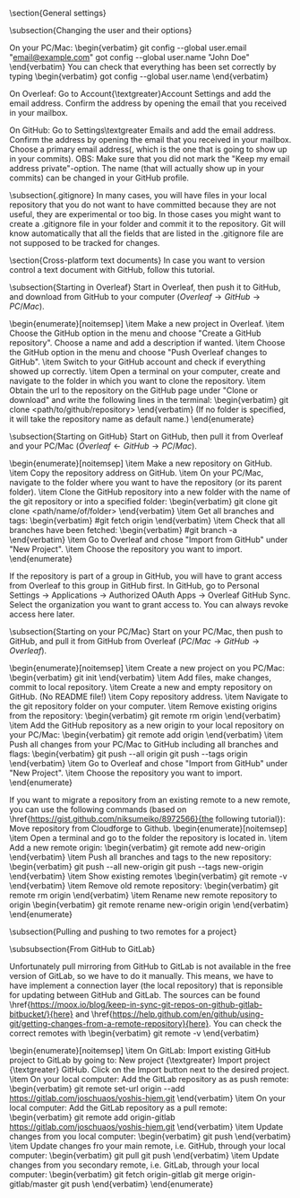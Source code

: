 \section{General settings}

\subsection{Changing the user and their options}

On your PC/Mac:
\begin{verbatim}
git config --global user.email "email@example.com"
got config --global user.name "John Doe"
\end{verbatim}
You can check that everything has been set correctly by typing
\begin{verbatim}
got config --global user.name
\end{verbatim}

On Overleaf:
Go to Account{\textgreater}Account Settings and add the email address. Confirm the address by opening the email that you received in your mailbox.

On GitHub:
Go to Settings\textgreater  Emails and add the email address. Confirm the address by opening the email that you received in your mailbox. Choose a primary email address(, which is the one that is going to show up in your commits). OBS: Make sure that you did not mark the "Keep my email address private"-option. The name (that will actually show up in your commits) can be changed in your GitHub profile.

\subsection{.gitignore}
In many cases, you will have files in your local repository that you do not want to have committed because they are not useful, they are experimental or too big. In those cases you might want to create a .gitignore file in your folder and commit it to the repository. Git will know automatically that all the fields that are listed in the .gitignore file are not supposed to be tracked for changes.

\section{Cross-platform text documents}
In case you want to version control a text document with GitHub, follow this tutorial.

\subsection{Starting in Overleaf}
Start in Overleaf, then push it to GitHub, and download from GitHub to your computer
($Overleaf \rightarrow GitHub \rightarrow PC/Mac$).

\begin{enumerate}[noitemsep]
    \item Make a new project in Overleaf.
    \item Choose the GitHub option in the menu and choose "Create a GitHub repository". Choose a name and add a description if wanted.
    \item Choose the GitHub option in the menu and choose "Push Overleaf changes to GitHub".
    \item Switch to your GitHub account and check if everything showed up correctly.
    \item Open a terminal on your computer, create and navigate to the folder in which you want to clone the repository.
    \item Obtain the url to the repository on the GitHub page under "Clone or download" and write the following lines in the terminal: 
    \begin{verbatim}
git clone <path/to/github/repository> <folder>
    \end{verbatim}
    (If no folder is specified, it will take the repository name as default name.)
\end{enumerate}

\subsection{Starting on GitHub}
Start on GitHub, then pull it from Overleaf and your PC/Mac
($Overleaf \leftarrow GitHub \rightarrow PC/Mac$).

\begin{enumerate}[noitemsep]
    \item Make a new repository on GitHub.
    \item Copy the repository address on GitHub.
    \item On your PC/Mac, navigate to the folder where you want to have the repository (or its parent folder).
    \item Clone the GitHub repository into a new folder with the name of the git repository or into a specified folder:
    \begin{verbatim}
git clone <url-to-repository>
git clone <url-to-repository> <path/name/of/folder>
    \end{verbatim}
    \item Get all branches and tags:
    \begin{verbatim}
#git fetch origin
    \end{verbatim}
    \item Check that all branches have been fetched:
    \begin{verbatim}
#git branch -a
    \end{verbatim}
    \item Go to Overleaf and chose "Import from GitHub" under "New Project".
    \item Choose the repository you want to import.
\end{enumerate}

If the repository is part of a group in GitHub, you will have to grant access from Overleaf to this group in GitHub first.
In GitHub, go to Personal Settings ${\rightarrow}$ Applications ${\rightarrow}$ Authorized OAuth Apps ${\rightarrow}$ Overleaf GitHub Sync.
Select the organization you want to grant access to. 
You can always revoke access here later.

\subsection{Starting on your PC/Mac}
Start on your PC/Mac, then push to GitHub, and pull it from GitHub from Overleaf
($PC/Mac \rightarrow GitHub \rightarrow Overleaf$).

\begin{enumerate}[noitemsep]
    \item Create a new project on you PC/Mac:
    \begin{verbatim}
git init
    \end{verbatim}
    \item Add files, make changes, commit to local repository.
    \item Create a new and empty repository on GitHub. (No README file!)
    \item Copy repository address.
    \item Navigate to the git repository folder on your computer. 
    \item Remove existing origins from the repository:
    \begin{verbatim}
git remote rm origin
    \end{verbatim}
    \item Add the GitHub repository as a new origin to your local repository on your PC/Mac:
    \begin{verbatim}
git remote add origin <url-to-repository>
    \end{verbatim}
    \item Push all changes from your PC/Mac to GitHub including all branches and flags:
    \begin{verbatim}
git push --all origin
git push --tags origin
    \end{verbatim}
    \item Go to Overleaf and chose "Import from GitHub" under "New Project".
    \item Choose the repository you want to import.
\end{enumerate}

If you want to migrate a repository from an existing remote to a new remote, you can use the following commands (based on \href{https://gist.github.com/niksumeiko/8972566}{the following tutorial}):
Move repository from Cloudforge to Github.
\begin{enumerate}[noitemsep]
    \item Open a terminal and go to the folder the repository is located in.
    \item Add a new remote origin:
    \begin{verbatim}
git remote add new-origin <path-to-new-repository>
    \end{verbatim}
    \item Push all branches and tags to the new repository:
    \begin{verbatim}
git push --all new-origin
git push --tags new-origin
    \end{verbatim}
    \item Show existing remotes
    \begin{verbatim}
git remote -v
    \end{verbatim}
    \item Remove old remote repository:
    \begin{verbatim}
git remote rm origin
    \end{verbatim} 
    \item Rename new remote repository to origin
    \begin{verbatim}
git remote rename new-origin origin
    \end{verbatim}
\end{enumerate}

\subsection{Pulling and pushing to two remotes for a project}

\subsubsection{From GitHub to GitLab}

Unfortunately pull mirroring from GitHub to GitLab is not available in the free version of GitLab, so we have to do it manually. This means, we have to have implement a connection layer (the local repository) that is reponsible for updating between GitHub and GitLab. The sources can be found \href{https://moox.io/blog/keep-in-sync-git-repos-on-github-gitlab-bitbucket/}{here} and \href{https://help.github.com/en/github/using-git/getting-changes-from-a-remote-repository}{here}. You can check the correct remotes with 
\begin{verbatim}
git remote -v
\end{verbatim}

\begin{enumerate}[noitemsep]
  \item On GitLab: Import existing GitHub project to GitLab by going to: New project {\textgreater}  Import project {\textgreater}   GitHub. Click on the Import button next to the desired project.
  \item On your local computer: Add the GitLab repository as as push remote:
  \begin{verbatim}
git remote set-url origin --add https://gitlab.com/joschuaos/yoshis-hjem.git
  \end{verbatim}
  \item On your local computer: Add the GitLab repository as a pull remote:
  \begin{verbatim}
git remote add origin-gitlab https://gitlab.com/joschuaos/yoshis-hjem.git
  \end{verbatim}
  \item Update changes from you local computer: 
\begin{verbatim}
git push
\end{verbatim}
  \item Update changes fro your main remote, i.e. GitHub, through your local computer:
\begin{verbatim}
git pull
git push
\end{verbatim}
  \item Update changes from you secondary remote, i.e. GitLab, through your local computer:
\begin{verbatim}
git fetch origin-gitlab
git merge origin-gitlab/master
git push
\end{verbatim}
\end{enumerate}
